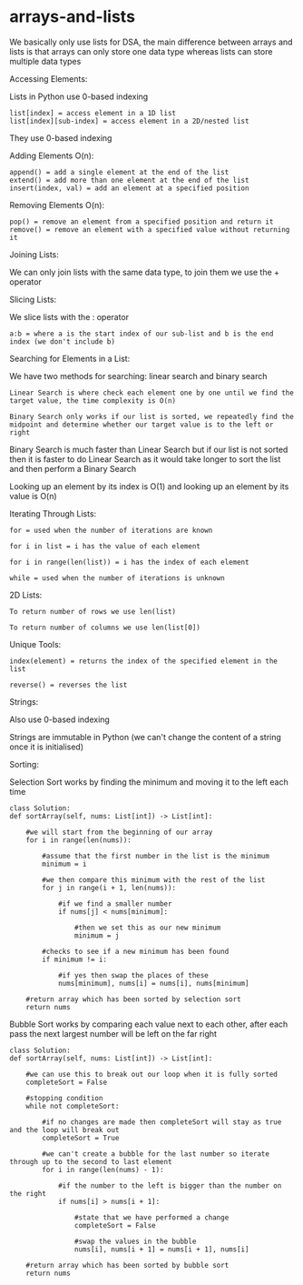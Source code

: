 # arrays-and-lists

We basically only use lists for DSA, the main difference between arrays and lists is that arrays can only store one data type whereas lists can store multiple data types

Accessing Elements:

Lists in Python use 0-based indexing

    list[index] = access element in a 1D list 
    list[index][sub-index] = access element in a 2D/nested list

They use 0-based indexing

Adding Elements O(n):

    append() = add a single element at the end of the list
    extend() = add more than one element at the end of the list
    insert(index, val) = add an element at a specified position
    
Removing Elements O(n):

    pop() = remove an element from a specified position and return it
    remove() = remove an element with a specified value without returning it
    
Joining Lists:

We can only join lists with the same data type, to join them we use the + operator

Slicing Lists:

We slice lists with the : operator

    a:b = where a is the start index of our sub-list and b is the end index (we don't include b)
    
Searching for Elements in a List:

We have two methods for searching: linear search and binary search

    Linear Search is where check each element one by one until we find the target value, the time complexity is O(n)

    Binary Search only works if our list is sorted, we repeatedly find the midpoint and determine whether our target value is to the left or right

Binary Search is much faster than Linear Search but if our list is not sorted then it is faster to do Linear Search as it would take longer to sort the list and then perform a Binary Search
    
Looking up an element by its index is O(1) and looking up an element by its value is O(n)

Iterating Through Lists:

    for = used when the number of iterations are known
    
    for i in list = i has the value of each element
    
    for i in range(len(list)) = i has the index of each element
    
    while = used when the number of iterations is unknown

2D Lists:

    To return number of rows we use len(list)
    
    To return number of columns we use len(list[0])

Unique Tools:

    index(element) = returns the index of the specified element in the list
    
    reverse() = reverses the list
    
  
Strings:

Also use 0-based indexing

Strings are immutable in Python (we can't change the content of a string once it is initialised)


Sorting:

Selection Sort works by finding the minimum and moving it to the left each time

    class Solution:
    def sortArray(self, nums: List[int]) -> List[int]:
        
        #we will start from the beginning of our array
        for i in range(len(nums)):
            
            #assume that the first number in the list is the minimum
            minimum = i
            
            #we then compare this minimum with the rest of the list
            for j in range(i + 1, len(nums)):
                
                #if we find a smaller number
                if nums[j] < nums[minimum]:
                    
                    #then we set this as our new minimum
                    minimum = j
            
            #checks to see if a new minimum has been found
            if minimum != i:
                
                #if yes then swap the places of these
                nums[minimum], nums[i] = nums[i], nums[minimum]
        
        #return array which has been sorted by selection sort
        return nums
        
Bubble Sort works by comparing each value next to each other, after each pass the next largest number will be left on the far right

    class Solution:
    def sortArray(self, nums: List[int]) -> List[int]:
    
        #we can use this to break out our loop when it is fully sorted
        completeSort = False

        #stopping condition
        while not completeSort:

            #if no changes are made then completeSort will stay as true and the loop will break out
            completeSort = True

            #we can't create a bubble for the last number so iterate through up to the second to last element
            for i in range(len(nums) - 1):

                #if the number to the left is bigger than the number on the right
                if nums[i] > nums[i + 1]:

                    #state that we have performed a change
                    completeSort = False

                    #swap the values in the bubble
                    nums[i], nums[i + 1] = nums[i + 1], nums[i]

        #return array which has been sorted by bubble sort
        return nums
        
